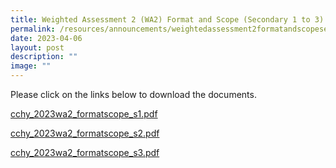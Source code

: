 ```yaml
---
title: Weighted Assessment 2 (WA2) Format and Scope (Secondary 1 to 3)
permalink: /resources/announcements/weightedassessment2formatandscopesecondary1to3/
date: 2023-04-06
layout: post
description: ""
image: ""
---
```


Please click on the links below to download the documents.

[cchy_2023wa2_formatscope_s1.pdf](/files/WA%20Format%20and%20Scope/cchy_2023wa2_formatscope_s1.pdf)

[cchy_2023wa2_formatscope_s2.pdf](/files/WA%20Format%20and%20Scope/cchy_2023wa2_formatscope_s2.pdf)

[cchy_2023wa2_formatscope_s3.pdf](/files/WA%20Format%20and%20Scope/cchy_2023wa2_formatscope_s3.pdf)